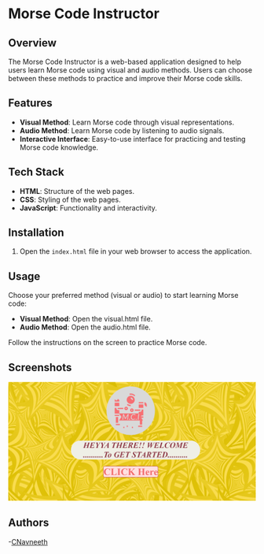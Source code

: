# Morse Code Instructor

## Overview

The Morse Code Instructor is a web-based application designed to help users learn Morse code using visual and audio methods. Users can choose between these methods to practice and improve their Morse code skills.

## Features

- **Visual Method**: Learn Morse code through visual representations.
- **Audio Method**: Learn Morse code by listening to audio signals.
- **Interactive Interface**: Easy-to-use interface for practicing and testing Morse code knowledge.

## Tech Stack

- **HTML**: Structure of the web pages.
- **CSS**: Styling of the web pages.
- **JavaScript**: Functionality and interactivity.

## Installation

1. Open the `index.html` file in your web browser to access the application.

## Usage

Choose your preferred method (visual or audio) to start learning Morse code:

- **Visual Method**: Open the visual.html file.
- **Audio Method**: Open the audio.html file.

Follow the instructions on the screen to practice Morse code.

## Screenshots

![Screenshot of Morse Code Instructor](home.png)

## Authors

-[CNavneeth](https://github.com/CNavneeth)



